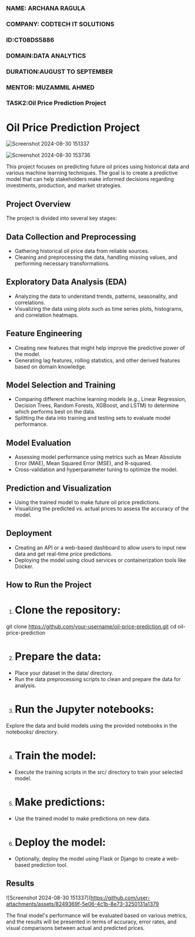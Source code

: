 ### NAME: ARCHANA RAGULA
### COMPANY: CODTECH IT SOLUTIONS
### ID:CT08DS5886
### DOMAIN:DATA ANALYTICS
### DURATION:AUGUST TO SEPTEMBER
### MENTOR: MUZAMMIL AHMED
### TASK2:Oil Price Prediction Project

# Oil Price Prediction Project
![Screenshot 2024-08-30 151337](https://github.com/user-attachments/assets/c6d0209a-56be-4d34-9851-6dfd4e9565ae) 

![Screenshot 2024-08-30 153736](https://github.com/user-attachments/assets/ec1021a1-09f7-4438-a907-ba22d7b3a01d)


This project focuses on predicting future oil prices using historical data and various machine learning techniques. The goal is to create a predictive model that can help stakeholders make informed decisions regarding investments, production, and market strategies.

## Project Overview
The project is divided into several key stages:

## Data Collection and Preprocessing
- Gathering historical oil price data from reliable sources.
- Cleaning and preprocessing the data, handling missing values, and performing necessary transformations.
  
## Exploratory Data Analysis (EDA)
- Analyzing the data to understand trends, patterns, seasonality, and correlations.
- Visualizing the data using plots such as time series plots, histograms, and correlation heatmaps.

## Feature Engineering
- Creating new features that might help improve the predictive power of the model.
- Generating lag features, rolling statistics, and other derived features based on domain knowledge.
  
## Model Selection and Training
- Comparing different machine learning models (e.g., Linear Regression, Decision Trees, Random Forests, XGBoost, and LSTM) to determine which performs best on the data.
- Splitting the data into training and testing sets to evaluate model performance.
  
## Model Evaluation
- Assessing model performance using metrics such as Mean Absolute Error (MAE), Mean Squared Error (MSE), and R-squared.
- Cross-validation and hyperparameter tuning to optimize the model.
  
## Prediction and Visualization
- Using the trained model to make future oil price predictions.
- Visualizing the predicted vs. actual prices to assess the accuracy of the model.
  
## Deployment
- Creating an API or a web-based dashboard to allow users to input new data and get real-time price predictions.
- Deploying the model using cloud services or containerization tools like Docker.

## How to Run the Project
1. # Clone the repository:
git clone https://github.com/your-username/oil-price-prediction.git
cd oil-price-prediction

2. # Prepare the data:
- Place your dataset in the data/ directory.
- Run the data preprocessing scripts to clean and prepare the data for analysis.

3. # Run the Jupyter notebooks:
Explore the data and build models using the provided notebooks in the notebooks/ directory.

4. # Train the model:
- Execute the training scripts in the src/ directory to train your selected model.

5. # Make predictions:
- Use the trained model to make predictions on new data.

6. # Deploy the model:
- Optionally, deploy the model using Flask or Django to create a web-based prediction tool.

## Results
![Screenshot 2024-08-30 151337](https://github.com/user-attachments/assets/8249369f-5e06-4c1b-8e73-3250131a1379 

The final model's performance will be evaluated based on various metrics, and the results will be presented in terms of accuracy, error rates, and visual comparisons between actual and predicted prices.
